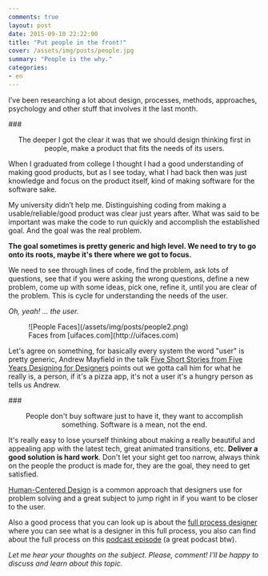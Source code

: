```yaml
---
comments: true
layout: post
date: 2015-09-10 22:22:00
title: "Put people in the front!"
cover: /assets/img/posts/people.jpg
summary: "People is the why."
categories:
- en
---
```


I’ve been researching a lot about design, processes, methods, approaches, psychology and other stuff that involves it the last month.

###<center>The deeper I got the clear it was that we should design thinking first in people, make a product that fits the needs of its users.</center>

When I graduated from college I thought I had a good understanding of making good products, but as I see today, what I had back then was just knowledge and focus on the product itself, kind of making software for the software sake. 

My university didn’t help me. Distinguishing coding from making a usable/reliable/good product was clear just years after. What was said to be important was make the code to run quickly and accomplish the established goal. And the goal was the real problem.

**The goal sometimes is pretty generic and high level. We need to try to go onto its roots, maybe it's there where we got to focus.**

We need to see through lines of code, find the problem, ask lots of questions, see that if you were asking the wrong questions, define a new problem, come up with some ideas, pick one, refine it, until you are clear of the problem. This is cycle for understanding the needs of the user. 

*Oh, yeah! ... the user.*

<figure>
![People Faces](/assets/img/posts/people2.png)
<figcaption>Faces from [uifaces.com](http://uifaces.com)</figcaption>
</figure>

Let's agree on something, for basically every system the word "user" is pretty generic, Andrew Mayfield in the talk [Five Short Stories from Five Years Designing for Designers](http://uxweek.com/videos/ux-week-2014-andrew-mayfield-five-short-stories-from-five-years-designing-for-designers) points out we gotta call him for what he really is, a person, if it's a pizza app, it's not a user it's a hungry person as tells us Andrew. 

###<center>People don't buy software just to have it, they want to accomplish something. Software is a mean, not the end.</center>

It's really easy to lose yourself thinking about making a really beautiful and appealing app with the latest tech, great animated transitions, etc. **Deliver a good solution is hard work**. Don't let your sight get too narrow, always think on the people the product is made for, they are the goal, they need to get satisfied.

[Human-Centered Design](http://www.designkit.org/human-centered-design) is a common approach that designers use for problem solving and a great subject to jump right in if you want to be closer to the user. 

Also a good process that you can look up is about the  [full process designer](http://fullprocessdesigner.com) where you can see what is a designer in this full process, you also can find about the full process on this [podcast episode](http://www.travandlos.com/29) (a great podcast btw).

*Let me hear your thoughts on the subject. Please, comment! I'll be happy to discuss and learn about this topic.*
